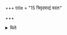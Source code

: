 +++
title = "15 त्रिवृदवाद्यं वदतः"

+++

<details><summary>थिते</summary>

त्रिवृदवाद्यं वदतः १५
</details>
